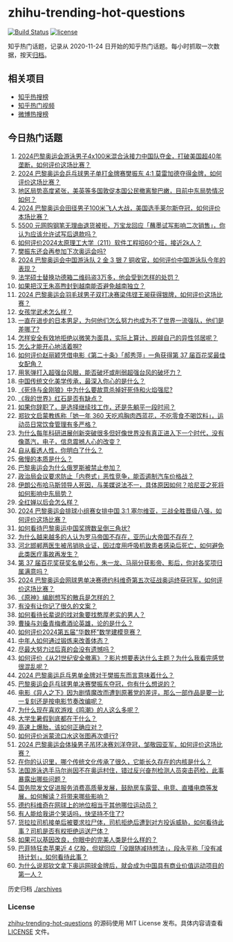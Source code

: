 # zhihu-trending-hot-questions

[![Build Status](https://github.com/justjavac/zhihu-trending-hot-questions/workflows/ci/badge.svg?branch=master)](https://github.com/justjavac/zhihu-trending-hot-questions/actions)
[![license](https://img.shields.io/github/license/justjavac/zhihu-trending-hot-questions)](https://github.com/justjavac/zhihu-trending-hot-questions/blob/master/LICENSE)

知乎热门话题，记录从 2020-11-24
日开始的知乎热门话题。每小时抓取一次数据，按天[归档](./archives)。

## 相关项目

- [知乎热搜榜](https://github.com/justjavac/zhihu-trending-top-search)
- [知乎热门视频](https://github.com/justjavac/zhihu-trending-hot-video)
- [微博热搜榜](https://github.com/justjavac/weibo-trending-hot-search)

## 今日热门话题

<!-- BEGIN -->
<!-- 最后更新时间 Mon Aug 05 2024 09:17:26 GMT+0800 (China Standard Time) -->

1. [2024巴黎奥运会游泳男子4x100米混合泳接力中国队夺金，打破美国超40年垄断，如何评价这场比赛？](https://www.zhihu.com/question/663459589)
1. [2024 巴黎奥运会乒乓球男子单打金牌赛樊振东 4:1 莫雷加德夺得金牌，如何评价这场比赛？](https://www.zhihu.com/question/663447730)
1. [地区局势高度紧张，美英等多国敦促本国公民撤离黎巴嫩，目前中东局势情况如何？](https://www.zhihu.com/question/663425075)
1. [2024 巴黎奥运会田径男子100米飞人大战，美国选手莱尔斯夺冠，如何评价本场比赛？](https://www.zhihu.com/question/663462419)
1. [5500 元网购钢笔无理由退货被拒，万宝龙回应「蘸墨试写影响二次销售」，你认为应该允许试写后退款吗？](https://www.zhihu.com/question/663245777)
1. [如何评价2024太原理工大学（211）软件工程招60个班，接近2k人？](https://www.zhihu.com/question/663179975)
1. [樊振东还会再参加下次奥运会吗?](https://www.zhihu.com/question/663340786)
1. [2024 巴黎奥运会中国游泳队 2 金 3 银 7 铜收官，如何评价中国游泳队今年的表现？](https://www.zhihu.com/question/663462304)
1. [法学硕士替换功德箱二维码盗3万多，他会受到怎样的处罚？](https://www.zhihu.com/question/663410896)
1. [如果把汉王朱高煦封到越南能否避免越南独立？](https://www.zhihu.com/question/663238992)
1. [2024 巴黎奥运会羽毛球男子双打决赛梁伟铿王昶获得银牌，如何评价这场比赛？](https://www.zhihu.com/question/663453189)
1. [女孩学武术怎么样？](https://www.zhihu.com/question/417943927)
1. [一直在进步的日本男足，为何他们怎么努力也成为不了世界一流强队，他们是差哪了?](https://www.zhihu.com/question/663364987)
1. [怎样安全有效地拒绝以微笑为面具，实际上算计、觊觎自己的异性邻居呢？](https://www.zhihu.com/question/659914916)
1. [怎么才能开心地活着啊?](https://www.zhihu.com/question/657862529)
1. [如何评价赵丽颖凭借电影《第二十条》「郝秀萍」一角获得第 37 届百花奖最佳女配角？](https://www.zhihu.com/question/663447266)
1. [用氢弹打入超强台风眼，能否破坏或削弱超强台风的破坏力？](https://www.zhihu.com/question/614445157)
1. [中国传统文化美学传承，最深入你心的是什么？](https://www.zhihu.com/question/663428603)
1. [《死侍与金刚狼》中为什么要故意杀掉好死侍和火焰强尼?](https://www.zhihu.com/question/663006856)
1. [《我的世界》红石是否有缺点？](https://www.zhihu.com/question/572543349)
1. [如果你辞职了，是选择继续找工作，还是先躺平一段时间？](https://www.zhihu.com/question/663275958)
1. [郑钦文启蒙教练称「她一年 360 天吃鸡胸肉西蓝花，不吃零食不喝饮料」，运动员日常饮食管理有多严格？](https://www.zhihu.com/question/663414544)
1. [为什么每年科研进展创新突破很多但好像世界没有真正进入下一个时代，没有像蒸汽，电子，信息震撼人心的改变？](https://www.zhihu.com/question/660106241)
1. [自从看透人性，你明白了什么？](https://www.zhihu.com/question/660014067)
1. [傲慢的本质是什么？](https://www.zhihu.com/question/642140181)
1. [巴黎奥运会为什么俄罗斯被禁止参加？](https://www.zhihu.com/question/663292031)
1. [政治局会议要求防止「内卷式」恶性竞争，能否遏制汽车价格战？](https://www.zhihu.com/question/663061453)
1. [伊朗公布哈马斯领导人死因，与美媒说法不一，具体原因如何？哈尼亚之死将如何影响中东局势？](https://www.zhihu.com/question/663421115)
1. [全红婵以后会怎么样？](https://www.zhihu.com/question/477732195)
1. [2024 巴黎奥运会排球小组赛女排中国 3:1 塞尔维亚，三战全胜晋级八强，如何评价这场比赛？](https://www.zhihu.com/question/663455225)
1. [如何看待巴黎奥运中国奖牌数呈倒三角状?](https://www.zhihu.com/question/663247446)
1. [为什么越来越多的人认为罗马帝国不存在，亚历山大帝国不存在？](https://www.zhihu.com/question/663233597)
1. [河北邯郸两医生被吊销执业证，因过度用呼吸机致患者感染后死亡，如何避免此类医疗事故再发生？](https://www.zhihu.com/question/663410537)
1. [第 37 届百花奖获奖名单公布，朱一龙、马丽分获影帝、影后，你对各奖项归属满意吗？](https://www.zhihu.com/question/663446507)
1. [2024 巴黎奥运会网球男单决赛德约科维奇第五次征战奥运终获冠军，如何评价这场比赛？](https://www.zhihu.com/question/663448864)
1. [《原神》编剧想写的散兵是怎样的？](https://www.zhihu.com/question/663366660)
1. [有没有让你记了很久的文案？](https://www.zhihu.com/question/662803200)
1. [如何看待长辈说的找对象要找憨厚老实的男人？](https://www.zhihu.com/question/333902766)
1. [曹操与刘备青梅煮酒论英雄，论的是什么？](https://www.zhihu.com/question/661328034)
1. [如何评价2024第五届“华数杯”数学建模竞赛？](https://www.zhihu.com/question/663409282)
1. [中年人如何通过锻炼来改善体态？](https://www.zhihu.com/question/638563275)
1. [尽最大努力过后真的会没有遗憾吗？](https://www.zhihu.com/question/663376083)
1. [如何评价《从21世纪安全撤离》？影片想要表达什么主题？为什么我看完感觉很混乱呢？](https://www.zhihu.com/question/662880451)
1. [2024 巴黎奥运乒乓男单金牌对于樊振东而言意味着什么？](https://www.zhihu.com/question/663450262)
1. [巴黎奥运会乒乓球男单决赛樊振东夺冠，你有什么想说的？](https://www.zhihu.com/question/663450204)
1. [电影《异人之下》因为剧情魔改而遭到原著党的差评，那么一部作品是要一比一复刻还是按电影节奏改编呢？](https://www.zhihu.com/question/662755030)
1. [为什么现在喜欢游戏《鸣潮》的人这么多呢？](https://www.zhihu.com/question/663313471)
1. [大学生暑假到底都在干什么？](https://www.zhihu.com/question/663195442)
1. [高速上爆胎，该如何正确应对？](https://www.zhihu.com/question/638964921)
1. [如何评价派蒙流口水这张图再次盛行?](https://www.zhihu.com/question/662998760)
1. [2024 巴黎奥运会体操男子吊环决赛刘洋夺冠，邹敬园亚军，如何评价这场比赛？](https://www.zhihu.com/question/663450769)
1. [在你的认识里，哪个传统文化传承了很久，它能长久存在的内核是什么？](https://www.zhihu.com/question/661066818)
1. [法国游泳选手马尔尚因不在奥运村住，错过反兴奋剂检测人员突击药检，此事暴露出哪些问题？](https://www.zhihu.com/question/663416496)
1. [国务院发文促进服务消费高质量发展，鼓励房车露营、电竞、直播电商等发展，如何解读？将带来哪些影响？](https://www.zhihu.com/question/663364422)
1. [德约科维奇在网球上的地位相当于其他哪位运动员？](https://www.zhihu.com/question/662027969)
1. [有人能给我讲个笑话吗，快坚持不住了?](https://www.zhihu.com/question/655913889)
1. [货拉拉司机接单后被要求拉尸体，司机拒绝后遭到对方投诉威胁，如何看待此事？司机是否有权拒绝运送尸体？](https://www.zhihu.com/question/663333554)
1. [如果可以基因改良，你眼中的完美人类是什么样的？](https://www.zhihu.com/question/41434084)
1. [巴菲特狂卖苹果近 4 亿股，但斌回应「没跟随减持想法」，段永平称「没有减持计划」，如何看待此事？](https://www.zhihu.com/question/663416330)
1. [为什么说郑钦文拿下奥运网球金牌后，就会成为中国具有商业价值运动项目的第一人？](https://www.zhihu.com/question/663379041)

<!-- END -->

历史归档 [./archives](./archives)

### License

[zhihu-trending-hot-questions](https://github.com/justjavac/zhihu-trending-hot-questions)
的源码使用 MIT License 发布。具体内容请查看 [LICENSE](./LICENSE) 文件。
